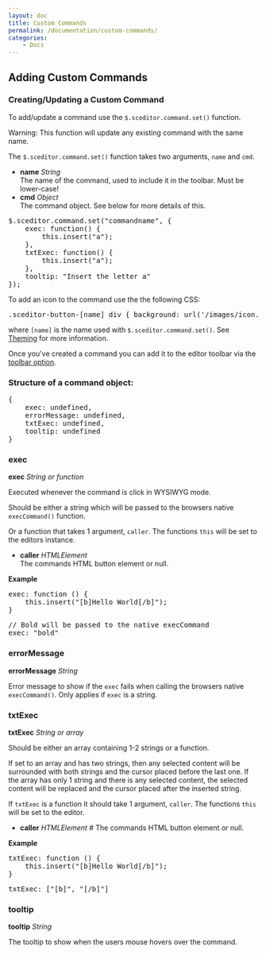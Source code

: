 ```yaml
---
layout: doc
title: Custom Commands
permalink: /documentation/custom-commands/
categories:
    - Docs
---
```


## Adding Custom Commands <a id="custom-commands"></a>

### Creating/Updating a Custom Command<a id="creating-command"></a>

To add/update a command use the `$.sceditor.command.set()` function.

<span class="label label-warning">Warning:</span>  This function will update any existing command with the same name.

The `$.sceditor.command.set()` function takes two arguments, `name` and `cmd`.

* **name** *String*  
  The name of the command, used to include it in the toolbar. Must be lower-case!
* **cmd** *Object*  
  The command object. See below for more details of this.

<pre class="prettyprint linenums">
$.sceditor.command.set("commandname", {
	exec: function() {
		this.insert("a");
	},
	txtExec: function() {
		this.insert("a");
	},
	tooltip: "Insert the letter a"
});
</pre>

To add an icon to the command use the the following CSS:

<pre class="prettyprint linenums">
.sceditor-button-[name] div { background: url('/images/icon.png'); }
</pre>

where `[name]` is the name used with `$.sceditor.command.set()`. See [Theming](/documentation/theming/) for more information.

Once you've created a command you can add it to the editor toolbar via the [toolbar option](/documentation/options/#toolbar).


### Structure of a command object: <a id="command-structure"></a>

<pre class="prettyprint linenums">
{
	exec: undefined,
	errorMessage: undefined,
	txtExec: undefined,
	tooltip: undefined
}
</pre>


### exec <a id="exec"></a>

**exec** *String or function*

Executed whenever the command is click in WYSIWYG mode.

Should be either a string which will be passed to the browsers native `execCommand()` function.

Or a function that takes 1 argument, `caller`. The functions `this` will be set to the editors instance.

* **caller** *HTMLElement*  
  The commands HTML button element or null.

**Example**

<pre class="prettyprint linenums">
exec: function () {
	this.insert("[b]Hello World[/b]");
}
</pre>

<pre class="prettyprint linenums">
// Bold will be passed to the native execCommand
exec: "bold"
</pre>


### errorMessage <a id="errorMessage"></a>

**errorMessage** *String*

Error message to show if the `exec` fails when calling the browsers native `execCommand()`. Only applies if `exec` is a string.


### txtExec <a id="txtExec"></a>

**txtExec** *String or array*

Should be either an array containing 1-2 strings or a function.

If set to an array and has two strings, then any selected content will be surrounded with both strings and the cursor placed before the last one. If the array has only 1 string and there is any selected content, the selected content will be replaced and the cursor placed after the inserted string.

If `txtExec` is a function it should take 1 argument, `caller`. The functions `this` will be set to the editor.

* **caller** *HTMLElement*  #
  The commands HTML button element or null.

**Example**

<pre class="prettyprint linenums">
txtExec: function () {
	this.insert("[b]Hello World[/b]");
}
</pre>

<pre class="prettyprint linenums">
txtExec: ["[b]", "[/b]"]
</pre>


### tooltip <a id="tooltip"></a>

**tooltip** *String*

The tooltip to show when the users mouse hovers over the command.

